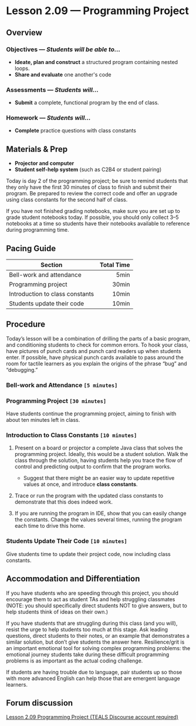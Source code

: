 Lesson 2.09 — Programming Project
====================================================================================================

Overview
--------
### Objectives — _Students will be able to…_
- **Ideate, plan and construct** a structured program containing nested loops.
- **Share and evaluate** one another's code

### Assessments — _Students will…_
- **Submit** a complete, functional program by the end of class.

### Homework — _Students will…_
- **Complete** practice questions with class constants


Materials & Prep
----------------
- **Projector and computer**
- **Student self-help system** (such as C2B4 or student pairing)

Today is day 2 of the programming project; be sure to remind students that they only have the first
30 minutes of class to finish and submit their program. Be prepared to review the correct code and
offer an upgrade using class constants for the second half of class.

If you have not finished grading notebooks, make sure you are set up to grade student notebooks
today. If possible, you should only collect 3–5 notebooks at a time so students have their notebooks
available to reference during programming time.

Pacing Guide
------------
| Section                         | Total Time |
|---------------------------------|-----------:|
| Bell-work and attendance        |       5min |
| Programming project             |      30min |
| Introduction to class constants |      10min |
| Students update their code      |      10min |


Procedure
---------

Today’s lesson will be a combination of drilling the parts of a basic program, and conditioning
students to check for common errors. To hook your class, have pictures of punch cards and punch card
readers up when students enter. If possible, have physical punch cards available to pass around the
room for tactile learners as you explain the origins of the phrase “bug” and “debugging.”

### Bell-work and Attendance `[5 minutes]`

### Programming Project `[30 minutes]`

Have students continue the programming project, aiming to finish with about ten minutes left in
class.

### Introduction to Class Constants `[10 minutes]`

1. Present on a board or projector a complete Java class that solves the programming project.
   Ideally, this would be a student solution. Walk the class through the solution, having students
   help you trace the flow of control and predicting output to confirm that the program works.

   - Suggest that there might be an easier way to update repetitive values at once, and introduce
     **class constants**.

2. Trace or run the program with the updated class constants to demonstrate that this does indeed
   work.

3. If you are running the program in IDE, show that you can easily change the constants. Change
   the values several times, running the program each time to drive this home.

### Students Update Their Code `[10 minutes]`
Give students time to update their project code, now including class constants.


Accommodation and Differentiation
---------------------------------
If you have students who are speeding through this project, you should encourage them to act as
student TAs and help struggling classmates (NOTE: you should specifically direct students NOT to
give answers, but to help students think of ideas on their own.)

If you have students that are struggling during this class (and you will), resist the urge to help
students too much at this stage. Ask leading questions, direct students to their notes, or an
example that demonstrates a similar solution, but don’t give students the answer here.
Resilience/grit is an important emotional tool for solving complex programming problems: the
emotional journey students take during these difficult programming problems is as important as the
actual coding challenge.

If students are having trouble due to language, pair students up so those with more advanced English
can help those that are emergent language learners.


Forum discussion
---------------------------
[Lesson 2.09 Programming Project (TEALS Discourse account required)](http://forums.tealsk12.org/c/unit-2/2-08-programming-project)
